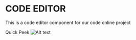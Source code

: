 # CODE EDITOR

This is a code editor component for our code online project

Quick Peek
![Alt text](https://i.ibb.co/Rz81zMW/editor.png)
